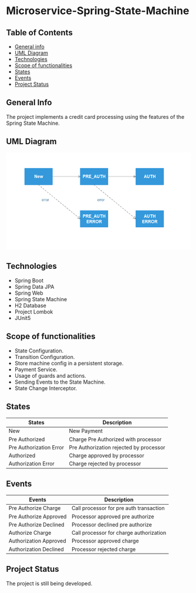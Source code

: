 # Microservice-Spring-State-Machine

## Table of Contents

* [General info](#general-info)
* [UML Diagram](#uml-diagram)
* [Technologies](#technologies)
* [Scope of functionalities](#scope-of-functionalities)
* [States](#states)
* [Events](#events)
* [Project Status](#project-status)

## General Info
The project implements a credit card processing using the features of the Spring State Machine. 

## UML Diagram
![photo1](https://github.com/AndreasPr/Microservice-Spring-State-Machine/blob/master/payment%20state%20machine.PNG)

## Technologies
* Spring Boot
* Spring Data JPA
* Spring Web
* Spring State Machine
* H2 Database
* Project Lombok
* JUnit5

## Scope of functionalities
* State Configuration.
* Transition Configuration.
* Store machine config in a persistent storage.
* Payment Service.
* Usage of guards and actions.
* Sending Events to the State Machine.
* State Change Interceptor.

## States

| States | Description |
| ------ | ------ |
| New | New Payment |
| Pre Authorized | Charge Pre Authorized with processor |
| Pre Authorization Error | Pre Authorization rejected by processor |
| Authorized | Charge approved by processor |
| Authorization Error | Charge rejected by processor |

## Events

| Events | Description |
| ------ | ------ |
| Pre Authorize Charge | Call processor for pre auth transaction |
| Pre Authorize Approved | Processor approved pre authorize |
| Pre Authorize Declined | Processor declined pre authorize |
| Authorize Charge | Call processor for charge authorization |
| Authorization Approved | Processor approved charge |
| Authorization Declined | Processor rejected charge |

## Project Status
The project is still being developed.
